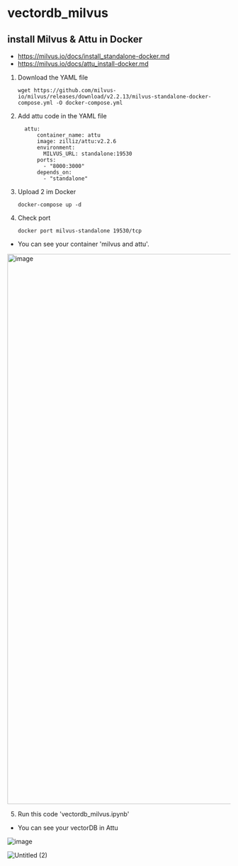 # vectordb_milvus

## install Milvus & Attu in Docker
- https://milvus.io/docs/install_standalone-docker.md
- https://milvus.io/docs/attu_install-docker.md
1. Download the YAML file
   ```
   wget https://github.com/milvus-io/milvus/releases/download/v2.2.13/milvus-standalone-docker-compose.yml -O docker-compose.yml
   ```

2. Add attu code in the YAML file
   ```
     attu:
         container_name: attu
         image: zilliz/attu:v2.2.6
         environment:
           MILVUS_URL: standalone:19530
         ports:
           - "8000:3000"
         depends_on:
           - "standalone"
   ```
3. Upload 2 im Docker
   ```
   docker-compose up -d
   ```
4. Check port
   ```
   docker port milvus-standalone 19530/tcp
   ```
- You can see your container 'milvus and attu'.

<img width="1242" alt="image" src="https://github.com/Sejung84/vectordb_milvus/assets/141974482/c2081dd2-2ad8-4cc0-8036-99478a8c697d">

5. Run this code 'vectordb_milvus.ipynb'

- You can see your vectorDB in Attu

![image](https://github.com/Sejung84/vectordb_milvus/assets/141974482/ac0ed8f7-1b1a-4a9e-8ccf-69d15420fadc)


![Untitled (2)](https://github.com/Sejung84/vectordb_milvus/assets/141974482/18d3233b-bd6f-4afd-9dfa-f2b0d04a7144)
